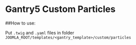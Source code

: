 # Gantry5 Custom Particles

##How to use:

Put `.twig` and `.yaml` files in folder `JOOMLA_ROOT/templates/<gantry_template>/custom/particles`